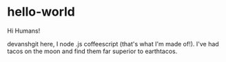 # hello-world

Hi Humans!

devanshgit here, I node .js coffeescript (that's what I'm made of!).
I've had tacos on the moon and find them far superior to earthtacos.
